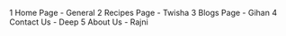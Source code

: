 1 Home Page - General
2 Recipes Page - Twisha
3 Blogs Page - Gihan
4 Contact Us - Deep
5 About Us - Rajni
